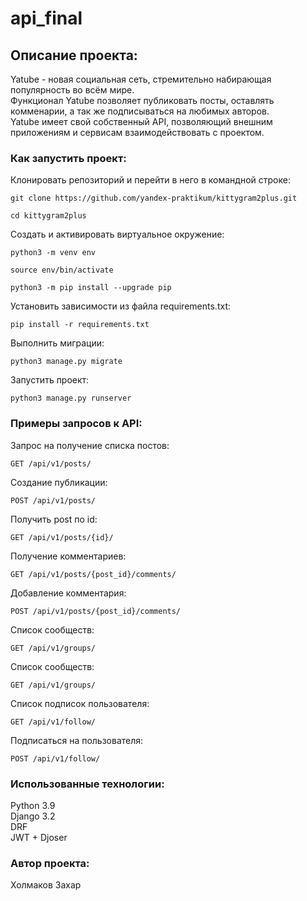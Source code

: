 
# api_final
## Описание проекта:
Yatube - новая социальная сеть, стремительно набирающая популярность во всём мире.  
Функционал Yatube позволяет публиковать посты, оставлять комменарии, а так же подписываться на любимых авторов.  
Yatube имеет свой собственный API, позволяющий внешним приложениям и сервисам взаимодействовать с проектом.  

### Как запустить проект:
Клонировать репозиторий и перейти в него в командной строке:

```
git clone https://github.com/yandex-praktikum/kittygram2plus.git
```

```
cd kittygram2plus
```

Cоздать и активировать виртуальное окружение:

```
python3 -m venv env
```

```
source env/bin/activate
```

```
python3 -m pip install --upgrade pip
```

Установить зависимости из файла requirements.txt:

```
pip install -r requirements.txt
```

Выполнить миграции:

```
python3 manage.py migrate
```

Запустить проект:

```
python3 manage.py runserver
```

### Примеры запросов к API:

Запрос на получение списка постов:

```
GET /api/v1/posts/
```

Создание публикации:

```
POST /api/v1/posts/
```

Получить post по id:

```
GET /api/v1/posts/{id}/
```

Получение комментариев:

```
GET /api/v1/posts/{post_id}/comments/
```

Добавление комментария:

```
POST /api/v1/posts/{post_id}/comments/
```

Список сообществ:

```
GET /api/v1/groups/
```

Список сообществ:

```
GET /api/v1/groups/
```

Список подписок пользователя:

```
GET /api/v1/follow/
```

Подписаться на пользователя:

```
POST /api/v1/follow/
```

### Использованные технологии:
Python 3.9  
Django 3.2  
DRF  
JWT + Djoser  


### Автор проекта:
Холмаков Захар
